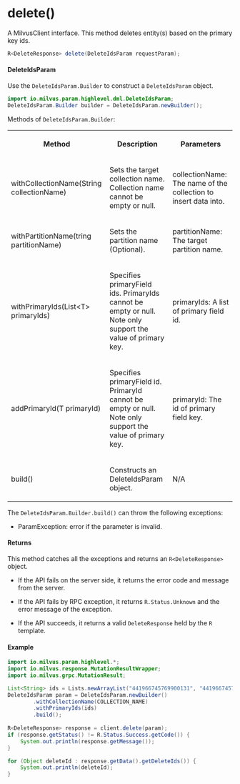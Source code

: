 # delete()

A MilvusClient interface. This method deletes entity(s) based on the primary key ids.

```java
R<DeleteResponse> delete(DeleteIdsParam requestParam);
```

#### DeleteIdsParam

Use the `DeleteIdsParam.Builder` to construct a `DeleteIdsParam` object.

```java
import io.milvus.param.highlevel.dml.DeleteIdsParam;
DeleteIdsParam.Builder builder = DeleteIdsParam.newBuilder();
```

Methods of `DeleteIdsParam.Builder`:

<table>
    <tr>
        <th><p>Method</p></th>
        <th><p>Description</p></th>
        <th><p>Parameters</p></th>
    </tr>
    <tr>
        <td><p>withCollectionName(String collectionName)</p></td>
        <td><p>Sets the target collection name. Collection name cannot be empty or null.</p></td>
        <td><p>collectionName: The name of the collection to insert data into.</p></td>
    </tr>
    <tr>
        <td><p>withPartitionName(tring partitionName)</p></td>
        <td><p>Sets the partition name (Optional).</p></td>
        <td><p>partitionName: The target partition name.</p></td>
    </tr>
    <tr>
        <td><p>withPrimaryIds(List&lt;T> primaryIds)</p></td>
        <td><p>Specifies primaryField ids. PrimaryIds cannot be empty or null.<br/>Note only support the value of primary key.</p></td>
        <td><p>primaryIds: A list of primary field id.</p></td>
    </tr>
    <tr>
        <td><p>addPrimaryId(T primaryId)</p></td>
        <td><p>Specifies primaryField id. PrimaryId cannot be empty or null.<br/>Note only support the value of primary key.</p></td>
        <td><p>primaryId: The id of primary field key.</p></td>
    </tr>
    <tr>
        <td><p>build()</p></td>
        <td><p>Constructs an DeleteIdsParam object.</p></td>
        <td><p>N/A</p></td>
    </tr>
</table>

The `DeleteIdsParam.Builder.build()` can throw the following exceptions:

- ParamException: error if the parameter is invalid.

#### Returns

This method catches all the exceptions and returns an `R<DeleteResponse>` object.

- If the API fails on the server side, it returns the error code and message from the server.

- If the API fails by RPC exception, it returns `R.Status.Unknown` and the error message of the exception.

- If the API succeeds, it returns a valid `DeleteResponse` held by the `R` template.

#### Example

```java
import io.milvus.param.highlevel.*;
import io.milvus.response.MutationResultWrapper;
import io.milvus.grpc.MutationResult;

List<String> ids = Lists.newArrayList("441966745769900131", "441966745769900133");
DeleteIdsParam param = DeleteIdsParam.newBuilder()
        .withCollectionName(COLLECTION_NAME)
        .withPrimaryIds(ids)
        .build();
        
R<DeleteResponse> response = client.delete(param);
if (response.getStatus() != R.Status.Success.getCode()) {
    System.out.println(response.getMessage());
}

for (Object deleteId : response.getData().getDeleteIds()) {
    System.out.println(deleteId);
}
```

